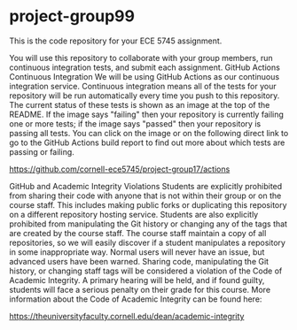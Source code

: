 # project-group99
This is the code repository for your ECE 5745 assignment. 

You will use this repository to collaborate with your group members, run continuous integration tests, and submit each assignment.  GitHub Actions Continuous Integration We will be using GitHub Actions as our continuous integration service. Continuous integration means all of the tests for your repository will be run automatically every time you push to this repository. The current status of these tests is shown as an image at the top of the README. If the image says "failing" then your repository is currently failing one or more tests; if the image says "passed" then your repository is passing all tests. You can click on the image or on the following direct link to go to the GitHub Actions build report to find out more about which tests are passing or failing.  

https://github.com/cornell-ece5745/project-group17/actions 

GitHub and Academic Integrity Violations Students are explicitly prohibited from sharing their code with anyone that is not within their group or on the course staff. This includes making public forks or duplicating this repository on a different repository hosting service. Students are also explicitly prohibited from manipulating the Git history or changing any of the tags that are created by the course staff. The course staff maintain a copy of all repositories, so we will easily discover if a student manipulates a repository in some inappropriate way. Normal users will never have an issue, but advanced users have been warned.  Sharing code, manipulating the Git history, or changing staff tags will be considered a violation of the Code of Academic Integrity. A primary hearing will be held, and if found guilty, students will face a serious penalty on their grade for this course. More information about the Code of Academic Integrity can be found here: 

https://theuniversityfaculty.cornell.edu/dean/academic-integrity
